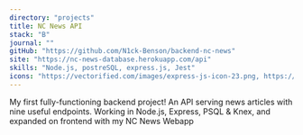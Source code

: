 ```yaml
---
directory: "projects"
title: NC News API
stack: "B"
journal: ""
gitHub: "https://github.com/N1ck-Benson/backend-nc-news"
site: "https://nc-news-database.herokuapp.com/api"
skills: "Node.js, postreSQL, express.js, Jest"
icons: "https://vectorified.com/images/express-js-icon-23.png, https://cdn.iconscout.com/icon/free/png-64/postgresql-11-1175122.png, https://vectorified.com/images/express-js-icon-20.png, https://cdn.iconscout.com/icon/free/png-64/jest-3521517-2945020.png"
---
```


My first fully-functioning backend project! An API serving news articles with nine useful endpoints. Working in Node.js, Express, PSQL & Knex, and expanded on frontend with my NC News Webapp
